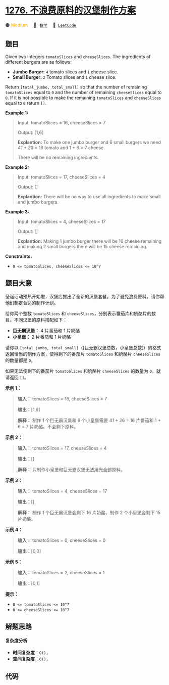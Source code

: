 # [1276. 不浪费原料的汉堡制作方案](https://leetcode.com/problems/number-of-burgers-with-no-waste-of-ingredients)

🟠 <font color=#ffb800>Medium</font>&emsp; 🔖&ensp; [`数学`](/tag/math.md)&emsp; 🔗&ensp;[`LeetCode`](https://leetcode.com/problems/number-of-burgers-with-no-waste-of-ingredients)

## 题目

Given two integers `tomatoSlices` and `cheeseSlices`. The ingredients of
different burgers are as follows:

  * **Jumbo Burger:** `4` tomato slices and `1` cheese slice.
  * **Small Burger:** `2` Tomato slices and `1` cheese slice.

Return `[total_jumbo, total_small]` so that the number of remaining
`tomatoSlices` equal to `0` and the number of remaining `cheeseSlices` equal
to `0`. If it is not possible to make the remaining `tomatoSlices` and
`cheeseSlices` equal to `0` return `[]`.



**Example 1:**

> Input: tomatoSlices = 16, cheeseSlices = 7
> 
> Output: [1,6]
> 
> **Explantion:** To make one jumbo burger and 6 small burgers we need 4*1 + 2*6 = 16 tomato and 1 + 6 = 7 cheese.
> 
> There will be no remaining ingredients.

**Example 2:**

> Input: tomatoSlices = 17, cheeseSlices = 4
> 
> Output: []
> 
> **Explantion:** There will be no way to use all ingredients to make small and jumbo burgers.

**Example 3:**

> Input: tomatoSlices = 4, cheeseSlices = 17
> 
> Output: []
> 
> **Explantion:** Making 1 jumbo burger there will be 16 cheese remaining and making 2 small burgers there will be 15 cheese remaining.

**Constraints:**

  * `0 <= tomatoSlices, cheeseSlices <= 10^7`


## 题目大意

圣诞活动预热开始啦，汉堡店推出了全新的汉堡套餐。为了避免浪费原料，请你帮他们制定合适的制作计划。

给你两个整数 `tomatoSlices` 和 `cheeseSlices`，分别表示番茄片和奶酪片的数目。不同汉堡的原料搭配如下：

  * **巨无霸汉堡：** 4 片番茄和 1 片奶酪
  * **小皇堡：** 2 片番茄和 1 片奶酪

请你以 `[total_jumbo, total_small]`（[巨无霸汉堡总数，小皇堡总数]）的格式返回恰当的制作方案，使得剩下的番茄片
`tomatoSlices` 和奶酪片 `cheeseSlices` 的数量都是 `0`。

如果无法使剩下的番茄片 `tomatoSlices` 和奶酪片 `cheeseSlices` 的数量为 `0`，就请返回 `[]`。



**示例 1：**

> 
> 
> 
> 
> 
> **输入：** tomatoSlices = 16, cheeseSlices = 7
> 
> **输出：**[1,6]
> 
> **解释：** 制作 1 个巨无霸汉堡和 6 个小皇堡需要 4*1 + 2*6 = 16 片番茄和 1 + 6 = 7 片奶酪。不会剩下原料。
> 
> 

**示例 2：**

> 
> 
> 
> 
> 
> **输入：** tomatoSlices = 17, cheeseSlices = 4
> 
> **输出：**[]
> 
> **解释：** 只制作小皇堡和巨无霸汉堡无法用光全部原料。
> 
> 

**示例 3：**

> 
> 
> 
> 
> 
> **输入：** tomatoSlices = 4, cheeseSlices = 17
> 
> **输出：**[]
> 
> **解释：** 制作 1 个巨无霸汉堡会剩下 16 片奶酪，制作 2 个小皇堡会剩下 15 片奶酪。
> 
> 

**示例 4：**

> 
> 
> 
> 
> 
> **输入：** tomatoSlices = 0, cheeseSlices = 0
> 
> **输出：**[0,0]
> 
> 

**示例 5：**

> 
> 
> 
> 
> 
> **输入：** tomatoSlices = 2, cheeseSlices = 1
> 
> **输出：**[0,1]
> 
> 



**提示：**

  * `0 <= tomatoSlices <= 10^7`
  * `0 <= cheeseSlices <= 10^7`


## 解题思路

#### 复杂度分析

- **时间复杂度**：`O()`，
- **空间复杂度**：`O()`，

## 代码

```javascript

```
